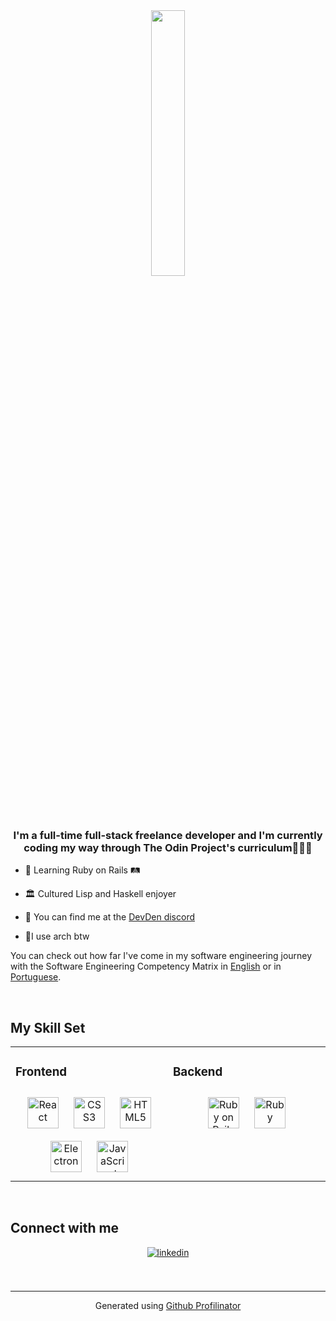 <div align="center">
<img src="https://i.imgur.com/GO7NxUl.png" align="center" style="width: 33%" />
</div>  
  

### <div align="center">I'm a full-time full-stack freelance developer and I'm currently coding my way through The Odin Project's curriculum🚀🚀🚀</div>  
  

- 🚂 Learning Ruby on Rails 🛤️  
  

- 🏛️ Cultured Lisp and Haskell enjoyer  
  

- 💬 You can find me at the [DevDen discord](https://developerden.net/discord)  
  

- 🐧I use arch btw  
  

You can check out how far I've come in my software engineering journey with the Software Engineering Competency Matrix in [English](https://docs.google.com/document/d/1zPulTAhhoXtoQnHjbHEAWoryX7ASn_Lh_3SksFDeKJc/edit?usp=sharing) or in [Portuguese](https://docs.google.com/document/d/19ImdXpiDIX5EZy_vw6ywSWT9sHQyeG75ztt8X9L3K0A/edit?usp=sharing).  
  

<br/>  


## My Skill Set  
<table><tr><td valign="top" width="50%">



### Frontend  
<div align="center">  
<img style="margin: 10px" src="https://profilinator.rishav.dev/skills-assets/react-original-wordmark.svg" alt="React" height="50" />  
<img style="margin: 10px" src="https://profilinator.rishav.dev/skills-assets/css3-original-wordmark.svg" alt="CSS3" height="50" />  
<img style="margin: 10px" src="https://profilinator.rishav.dev/skills-assets/html5-original-wordmark.svg" alt="HTML5" height="50" />  
<img style="margin: 10px" src="https://profilinator.rishav.dev/skills-assets/electron-original.svg" alt="Electron" height="50" />  
<img style="margin: 10px" src="https://profilinator.rishav.dev/skills-assets/javascript-original.svg" alt="JavaScript" height="50" />  
</div>

</td><td valign="top" width="50%">



### Backend  
<div align="center">  
<img style="margin: 10px" src="https://profilinator.rishav.dev/skills-assets/rails-original-wordmark.svg" alt="Ruby on Rails" height="50" />  
<img style="margin: 10px" src="https://profilinator.rishav.dev/skills-assets/ruby-original-wordmark.svg" alt="Ruby" height="50" />  
</div>

</td></tr></table>  

<br/>  


## Connect with me  
<div align="center">
<a href="https://linkedin.com/in/PietroSF" target="_blank">
<img src=https://img.shields.io/badge/linkedin-%231E77B5.svg?&style=for-the-badge&logo=linkedin&logoColor=white alt=linkedin style="margin-bottom: 5px;" />
</a>  
</div>  
  

<br/>  


<br />

----
<div align="center">Generated using <a href="https://profilinator.rishav.dev/" target="_blank">Github Profilinator</a></div>
